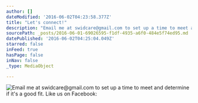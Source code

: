 ```yaml
---
author: []
dateModified: '2016-06-02T04:23:58.377Z'
title: "Let's connect!"
description: "Email me at swidcare@gmail.com to set up a time to meet and determine if it's a good fit. Like us on Facebook: "
sourcePath: _posts/2016-06-01-69026595-f1df-4935-a6f0-484e5f74ed95.md
datePublished: '2016-06-02T04:25:04.049Z'
starred: false
inFeed: true
hasPage: false
inNav: false
_type: MediaObject

---
```

![Email me at swidcare@gmail.com to set up a time to meet and determine if it's a good fit. Like us on Facebook: ](https://s3-us-west-2.amazonaws.com/the-grid-img/p/c88ad29525dbc678de23610b1a5b4b6e74d12db5.jpg)